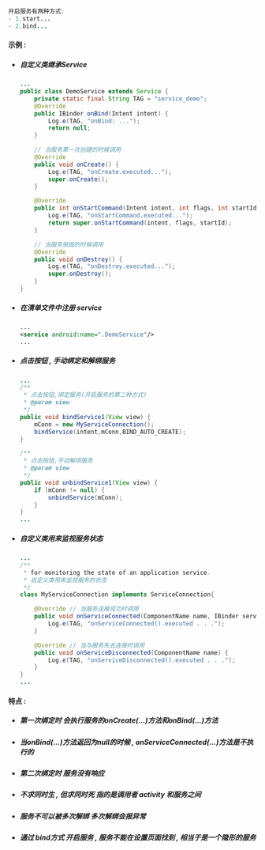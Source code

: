 ```java
开启服务有两种方式:
- 1.start...
- 2.bind...
```

#### 示例 :

* ##### 自定义类继承Service

  ```java
  ...
  public class DemoService extends Service {
      private static final String TAG = "service_demo";
      @Override
      public IBinder onBind(Intent intent) {
          Log.e(TAG, "onBind: ...");
          return null;
      }

      // 当服务第一次创建的时候调用
      @Override
      public void onCreate() {
          Log.e(TAG, "onCreate.executed...");
          super.onCreate();
      }

      @Override
      public int onStartCommand(Intent intent, int flags, int startId) {
          Log.e(TAG, "onStartCommand.executed...");
          return super.onStartCommand(intent, flags, startId);
      }

      // 当服务销毁的时候调用
      @Override
      public void onDestroy() {
          Log.e(TAG, "onDestroy.executed...");
          super.onDestroy();
      }
  }
  ```
* ##### 在清单文件中注册 service

  ```xml
  ...
  <service android:name=".DemoService"/>
  ...
  ```
* ##### 点击按钮 , 手动绑定和解绑服务

  ```java
  ...
  /**
   * 点击按钮,绑定服务(开启服务的第二种方式)
   * @param view
   */
  public void bindService1(View view) {
      mConn = new MyServiceConnection();
      bindService(intent,mConn,BIND_AUTO_CREATE);
  }

  /**
   * 点击按钮,手动解绑服务
   * @param view
   */
  public void unbindService1(View view) {
      if (mConn != null) {
          unbindService(mConn);
      }
  }
  ...
  ```
* ##### 自定义类用来监视服务状态

  ```java
  ...
  /**
   * for monitoring the state of an application service.
   * 自定义类用来监视服务的状态
   */
  class MyServiceConnection implements ServiceConnection{

      @Override // 当服务连接成功时调用
      public void onServiceConnected(ComponentName name, IBinder service) {
          Log.e(TAG, "onServiceConnected().executed . . .");
      }

      @Override // 当与服务失去连接时调用
      public void onServiceDisconnected(ComponentName name) {
          Log.e(TAG, "onServiceDisconnected().executed . . .");
      }
  }
  ...
  ```

#### 特点 :

* ##### 第一次绑定时 会执行服务的onCreate\(...\)方法和onBind\(...\)方法
* ##### 当onBind\(...\)方法返回为null的时候 , onServiceConnected\(...\)方法是不执行的
* ##### 第二次绑定时  服务没有响应
* ##### 不求同时生 , 但求同时死  指的是调用者 activity 和服务之间
* ##### 服务不可以被多次解绑 多次解绑会报异常
* ##### 通过 bind方式 开启服务 , 服务不能在设置页面找到 , 相当于是一个隐形的服务




